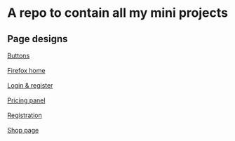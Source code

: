 # A repo to contain all my mini projects
## Page designs
[Buttons](https://ashish0kumar.github.io/Mini-projects/Buttons/)<br><br>
[Firefox home](https://ashish0kumar.github.io/Mini-projects/Firefox-home/)<br><br>
[Login & register](https://ashish0kumar.github.io/Mini-projects/Login-register/)<br><br>
[Pricing panel](https://ashish0kumar.github.io/Mini-projects/Pricing-panel/)<br><br>
[Registration](https://ashish0kumar.github.io/Mini-projects/register-page/)<br><br>
[Shop page](https://ashish0kumar.github.io/Mini-projects/shop-page/)<br><br>
